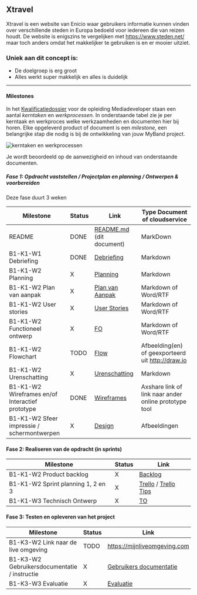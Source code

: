 ## Xtravel
Xtravel is een website van Enicio waar gebruikers informatie kunnen vinden over verschillende steden in Europa bedoeld voor iedereen die van reizen houdt.
De website is enigszins te vergelijken met https://www.steden.net/ maar toch anders omdat het makkelijker te gebruiken is en er mooier uitziet.

### Uniek aan dit concept is: 
 * De doelgroep is erg groot
 * Alles werkt super makkelijk en alles is duidelijk

---
#### Milestones 

In het [Kwalificatiedossier] voor de opleiding Mediadeveloper staan een aantal *kerntaken* en *werkprocessen*.
In onderstaande tabel zie je per kerntaak en werkproces welke werkzaamheden en documenten hier bij horen.
Elke opgeleverd product of document is een *milestone*, een belangrijke stap die nodig is bij de ontwikkeling van jouw MyBand project.

![kerntaken en werkprocessen](doc/images/kd_taken_processen.png)

Je wordt beoordeeld op de aanwezigheid en inhoud van onderstaande documenten.

##### Fase 1: Opdracht vaststellen / Projectplan en planning / Ontwerpen & voorbereiden 

Deze fase duurt 3 weken

| Milestone  | Status | Link | Type Document of cloudservice |
| ------ |  ------ | ------ | ------ |
| README                                            | DONE | [README.md]  (dit document)          | MarkDown |
| B1-K1-W1 Debriefing                               | DONE | [Debriefing]                         | Markdown |
| B1-K1-W2 Planning                                 | X | [Planning]                           | Markdown |
| B1-K1-W2 Plan van aanpak                          | X | [Plan van Aanpak]                    | Markdown of Word/RTF|
| B1-K1-W2 User stories                             | X | [User Stories]                       | Markdown of Word/RTF|
| B1-K1-W2 Functioneel ontwerp                      | X | [FO]                                 | Markdown of Word/RTF|
| B1-K1-W2 Flowchart                                | TODO | [Flow]                               | Afbeelding(en) of geexporteerd uit http://draw.io |
| B1-K1-W2 Urenschatting                            | X | [Urenschatting]                      | Markdown |
| B1-K1-W2 Wireframes en/of Interactief prototype   | DONE | [Wireframes]                            | Axshare link of link naar ander online prototype tool |
| B1-K1-W2 Sfeer impressie / schermontwerpen        | X | [Design]                             | Afbeeldingen |

[Kwalificatiedossier]: https://kwalificaties.s-bb.nl/Handlers/DocumentLibrary.ashx?id=276758
[README.md]: <https://github.com/JouwGithubNaam/myband/blob/master/README.md>
[Debriefing]: <doc/fase-1/debriefing.md>
[Planning]: <doc/fase-1/planning.md>
[Plan van Aanpak]: <doc/fase-1/plan-van-aanpak.md>
[User stories]: <doc/fase-1/user-stories.md>
[Design]: <doc/fase-1/design/design.md/>
[FO]: </doc/fase-1/functioneel-ontwerp.md>
[Flow]: <doc/fase-1/flow.svg>
[Urenschatting]: <doc/fase-1/urenschatting.md>
[Wireframes]: <https://xd.adobe.com/view/035c2b64-6fa3-4757-62bf-fd3e705dc37a-756d/>

#### Fase 2: Realiseren van de opdracht (in sprints)

| Milestone  | Status | Link |
| ------ |  ------ | ------ |
| B1-K1-W2 Product backlog                          | X | [Backlog]                            | Link naar Trello met Sprint planningen | |
| B1-K1-W2 Sprint planning 1, 2 en 3                | X | [Trello] / [Trello Tips]             | Link naar Trello met Sprint planningen | |
| B1-K1-W3 Technisch Ontwerp                        | X | [TO]                                 | Markdown of Word/RTF| |

[Backlog]: </doc/fase-2/technisch-ontwerp.md>
[TO]: </doc/fase-2/technisch-ontwerp.md>
[Trello]: <https://trello.com/b/He6JX83u/myband-sprints>
[Trello Tips]: <https://blog.trello.com/how-to-scrum-and-trello-for-teams-at-work>
   
#### Fase 3: Testen en opleveren van het project

| Milestone  | Status | Link |
| ------ |  ------ | ------ |
| B1-K3-W2 Link naar de live omgeving                        |  TODO |  <https://mijnliveomgeving.com> |
| B1-K3-W2 Gebruikersdocumentatie / instructie               |  X |  [Gebruikers documentatie] |
| B1-K3-W3 Evaluatie                                         |  X |  [Evaluatie] |

[Gebruikers documentatie]: <doc/fase-3/gebruikersdocumentatie.md>
[Evaluatie]: <doc/fase-3/evaluatie.md>
